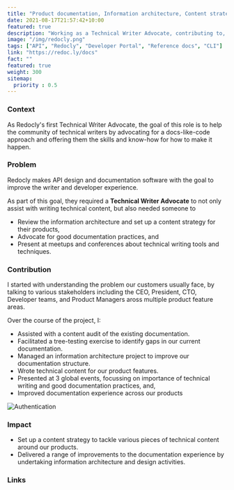 ```yaml
---
title: "Product documentation, Information architecture, Content strategy"
date: 2021-08-17T21:57:42+10:00
featured: true
description: "Working as a Technical Writer Advocate, contributing to, and managing product docs. Leading information architecture and content strategy projects."
image: "/img/redocly.png"
tags: ["API", "Redocly", "Developer Portal", "Reference docs", "CLI"]
link: "https://redoc.ly/docs"
fact: ""
featured: true
weight: 300
sitemap:
  priority : 0.5
---
```


### Context

As Redocly's first Technical Writer Advocate, the goal of this role is to help the community of technical writers by advocating for a docs-like-code approach and offering them the skills and know-how for how to make it happen.

### Problem

Redocly makes API design and documentation software with the goal to improve the writer and developer experience.

As part of this goal, they required a **Technical Writer Advocate** to not only assist with writing technical content, but also needed someone to

- Review the information architecture and set up a content strategy for their products,
- Advocate for good documentation practices, and
- Present at meetups and conferences about technical writing tools and techniques.

### Contribution

I started with understanding the problem our customers usually face, by talking to various stakeholders including the CEO, President, CTO, Developer teams, and Product Managers aross multiple product feature areas.

Over the course of the project, I:

- Assisted with a content audit of the existing documentation.
- Facilitated a tree-testing exercise to identify gaps in our current documentation.
- Managed an information architecture project to improve our documentation structure.
- Wrote technical content for our product features.
- Presented at 3 global events, focussing on importance of technical writing and good documentation practices, and,
- Improved documentation experience across our products

![Authentication](/img/redocly_docs.png)

### Impact

- Set up a content strategy to tackle various pieces of technical content around our products.
- Delivered a range of improvements to the documentation experience by undertaking information architecture and design activities.

### Links
